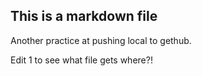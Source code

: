 
## This is a markdown file

Another practice at pushing local to gethub.

Edit 1 to see what file gets where?!